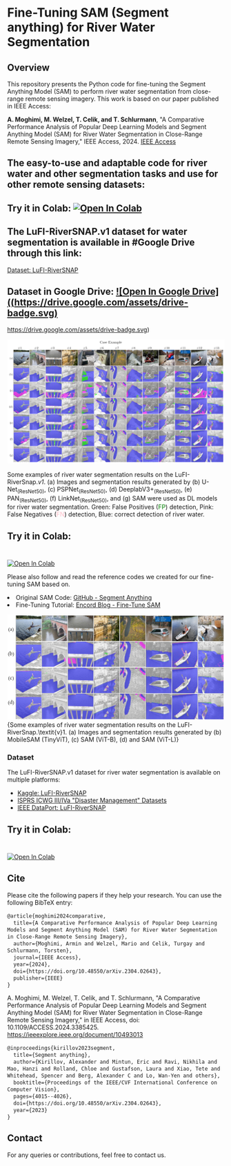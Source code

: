 </head> <body> <h1>Fine-Tuning SAM (Segment anything) for River Water Segmentation</h1> <h2>Overview</h2> <p> This repository presents the Python code for fine-tuning the Segment Anything Model (SAM) to perform river water segmentation from close-range remote sensing imagery. This work is based on our paper published in IEEE Access: </p> <p> <strong>A. Moghimi, M. Welzel, T. Celik, and T. Schlurmann</strong>, "A Comparative Performance Analysis of Popular Deep Learning Models and Segment Anything Model (SAM) for River Water Segmentation in Close-Range Remote Sensing Imagery," IEEE Access, 2024. <a href="https://ieeexplore.ieee.org/document/10493013">IEEE Access</a> </p> 


## The easy-to-use and adaptable code for river water and other segmentation tasks and use for other remote sensing datasets: 
## Try it in Colab: [![Open In Colab](https://colab.research.google.com/assets/colab-badge.svg)](https://colab.research.google.com/drive/169TpQs74YkzF1Dffb_SHddCdOJX6fDdE?usp=drive_link)

## The LuFI-RiverSNAP.v1 dataset for water segmentation is available in #Google Drive through this link:
<a href="https://drive.google.com/drive/folders/1fA78HOktI98PTKfhxxzPCijTodlBaf_r?usp=sharing">Dataset: LuFI-RiverSNAP</a></li>
## Dataset in Google Drive: [![Open In Google Drive]((https://drive.google.com/assets/drive-badge.svg)](https://drive.google.com/drive/folders/1fA78HOktI98PTKfhxxzPCijTodlBaf_r?usp=sharing)

https://drive.google.com/assets/drive-badge.svg)

 ![Test Image 1](https://github.com/ArminMoghimi/Fine-tune-the-Segment-Anything-Model-SAM-/blob/main/Fig16.jpg)

 
<!DOCTYPE html>
<html lang="en">
<head>
    <meta charset="UTF-8">
    <meta name="viewport" content="width=device-width, initial-scale=1.0">
</head>
<body>
    <p>Some examples of river water segmentation results on the LuFI-RiverSnap.<i>v1</i>. 
    (a) Images and segmentation results generated by (b) U-Net<sub>(ResNet50)</sub>, 
    (c) PSPNet<sub>(ResNet50)</sub>, (d) DeeplabV3+<sub>(ResNet50)</sub>, 
    (e) PAN<sub>(ResNet50)</sub>, (f) LinkNet<sub>(ResNet50)</sub>, and (g) SAM were used as DL models 
    for river water segmentation. Green: False Positives (<span style="color: green;">FP</span>) detection, 
    Pink: False Negatives (<span style="color: pink;">FN</span>) detection, 
    Blue: correct detection of river water.</p>
</body>
</html>

## Try it in Colab:</br></br>
[![Open In Colab](https://colab.research.google.com/assets/colab-badge.svg)](https://colab.research.google.com/drive/169TpQs74YkzF1Dffb_SHddCdOJX6fDdE?usp=drive_link)

Please also follow and read the reference codes we created for our fine-tuning SAM based on.
<li>Original SAM Code: <a href="https://github.com/facebookresearch/segment-anything">GitHub - Segment Anything</a></li> <li>Fine-Tuning Tutorial: <a href="https://encord.com/blog/learn-how-to-fine-tune-the-segment-anything-model-sam/">Encord Blog - Fine-Tune SAM</a></li> </ul> 

![Test Image 2](https://github.com/ArminMoghimi/Fine-tune-the-Segment-Anything-Model-SAM-/blob/main/Fig18.jpg)
 {Some examples of river water segmentation results on the LuFI-RiverSnap.\textit{v}1. (a) Images and segmentation results generated by (b) MobileSAM (TinyViT), (c) SAM (ViT-B), (d) and SAM (ViT-L)}   
    
<h3>Dataset</h3>
<p>The LuFI-RiverSNAP.v1 dataset for river water segmentation is available on multiple platforms:</p>
<ul>
    <li><a href="https://www.kaggle.com/datasets/arminmoghimi/lufi-riversnap">Kaggle: LuFI-RiverSNAP</a></li>
    <li><a href="https://www2.isprs.org/commissions/comm3/icwg-3-4a/datasets/">ISPRS ICWG III/IVa "Disaster Management" Datasets</a></li>
    <li><a href="https://ieee-dataport.org/documents/lufi-riversnap-river-water-segmentation">IEEE DataPort: LuFI-RiverSNAP</a></li>
</ul>
  
  ## Try it in Colab:</br></br>
[![Open In Colab](https://colab.research.google.com/assets/colab-badge.svg)](https://colab.research.google.com/drive/169TpQs74YkzF1Dffb_SHddCdOJX6fDdE?usp=drive_link)  

  ## Cite
Please cite the following papers if they help your research. You can use the following BibTeX entry:
```
@article{moghimi2024comparative,
  title={A Comparative Performance Analysis of Popular Deep Learning Models and Segment Anything Model (SAM) for River Water Segmentation in Close-Range Remote Sensing Imagery},
  author={Moghimi, Armin and Welzel, Mario and Celik, Turgay and Schlurmann, Torsten},
  journal={IEEE Access},
  year={2024},
  doi={https://doi.org/10.48550/arXiv.2304.02643},
  publisher={IEEE}
}
```
A. Moghimi, M. Welzel, T. Celik, and T. Schlurmann, "A Comparative Performance Analysis of Popular Deep Learning Models and Segment Anything Model (SAM) for River Water Segmentation in Close-Range Remote Sensing Imagery," in IEEE Access, doi: 10.1109/ACCESS.2024.3385425. https://ieeexplore.ieee.org/document/10493013
```
@inproceedings{kirillov2023segment,
  title={Segment anything},
  author={Kirillov, Alexander and Mintun, Eric and Ravi, Nikhila and Mao, Hanzi and Rolland, Chloe and Gustafson, Laura and Xiao, Tete and Whitehead, Spencer and Berg, Alexander C and Lo, Wan-Yen and others},
  booktitle={Proceedings of the IEEE/CVF International Conference on Computer Vision},
  pages={4015--4026},
  doi={https://doi.org/10.48550/arXiv.2304.02643},
  year={2023}
}
```
 </code> </pre> <h2>Contact</h2> <p> For any queries or contributions, feel free to contact us. </p> </body> 
